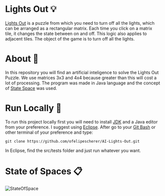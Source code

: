 # Lights Out :bulb:
[Lights Out](https://en.wikipedia.org/wiki/Lights_Out_(game)) is a puzzle from which you need to turn off all the lights, which can be arranged as a rectangular matrix. Each time you click on a matrix tile, it changes the state between on and off. This logic also applies to adjacent tiles. The object of the game is to turn off all the lights.

# About :blue_book:
In this repository you will find an artificial inteligence to solve the Lights Out Puzzle.
We use matrices 3x3 and 4x4 because greater than this will cost a lot of processing. The program was made in Java language and the concept of [State Space](https://en.wikipedia.org/wiki/State_space) was used.

# Run Locally :open_file_folder:
To run this project locally first you will need to install [JDK](https://www.oracle.com/br/java/technologies/javase/javase-jdk8-downloads.html) and a Java editor from your preference. I suggest using [Eclipse](https://www.eclipse.org).
After go to your [Git Bash](https://gitforwindows.org) or other terminal of your preference and type:

	git clone https://github.com/ofelipescherer/AI-Lights-Out.git

In Eclipse, find the src/tests folder and just run whatever you want.

# State of Spaces :clipboard:
![StateOfSpace](https://user-images.githubusercontent.com/62115215/111476547-07cafc00-870d-11eb-803a-a10bdb56546c.png)
